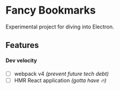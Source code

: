 # Fancy Bookmarks

Experimental project for diving into Electron.

## Features

#### Dev velocity

* [ ] webpack v4 _(prevent future tech debt)_
* [ ] HMR React application _(gotta have 🔥)_
